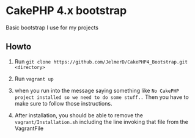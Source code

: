 # CakePHP 4.x bootstrap

Basic bootstrap I use for my projects

## Howto

1. Run `git clone https://github.com/JelmerD/CakePHP4_Bootstrap.git <directory>`
1. Run `vagrant up`
1. when you run into the message saying something like `No CakePHP project installed so we need to do some stuff..`
Then you have to make sure to follow those instructions.

4. After installation, you should be able to remove the `vagrant/Installation.sh` including the line invoking that file from the VagrantFile
